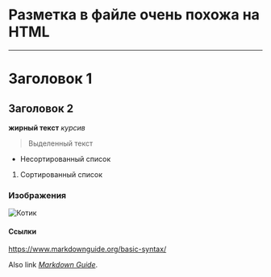 # Разметка в файле очень похожа на HTML
---
# Заголовок 1
## Заголовок 2

**жирный текст**
*курсив*
> Выделенный текст

- Несортированный список
1. Сортированный список

### Изображения

![Котик](https://tineye.com/images/meloncat.jpg)

#### Ссылки

<https://www.markdownguide.org/basic-syntax/>

Also link *[Markdown Guide](https://www.markdownguide.org/basic-syntax/)*.

